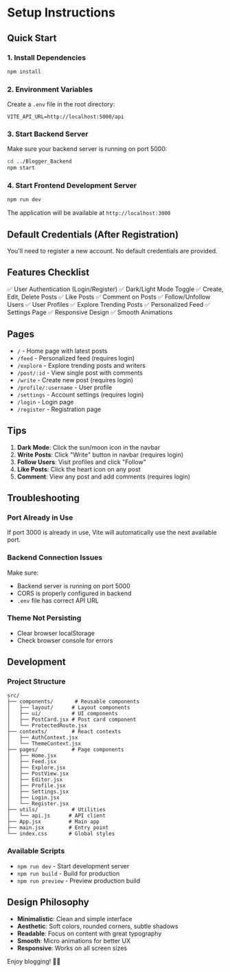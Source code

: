 # Setup Instructions

## Quick Start

### 1. Install Dependencies
```bash
npm install
```

### 2. Environment Variables
Create a `.env` file in the root directory:
```env
VITE_API_URL=http://localhost:5000/api
```

### 3. Start Backend Server
Make sure your backend server is running on port 5000:
```bash
cd ../Blogger_Backend
npm start
```

### 4. Start Frontend Development Server
```bash
npm run dev
```

The application will be available at `http://localhost:3000`

## Default Credentials (After Registration)

You'll need to register a new account. No default credentials are provided.

## Features Checklist

✅ User Authentication (Login/Register)
✅ Dark/Light Mode Toggle
✅ Create, Edit, Delete Posts
✅ Like Posts
✅ Comment on Posts
✅ Follow/Unfollow Users
✅ User Profiles
✅ Explore Trending Posts
✅ Personalized Feed
✅ Settings Page
✅ Responsive Design
✅ Smooth Animations

## Pages

- `/` - Home page with latest posts
- `/feed` - Personalized feed (requires login)
- `/explore` - Explore trending posts and writers
- `/post/:id` - View single post with comments
- `/write` - Create new post (requires login)
- `/profile/:username` - User profile
- `/settings` - Account settings (requires login)
- `/login` - Login page
- `/register` - Registration page

## Tips

1. **Dark Mode**: Click the sun/moon icon in the navbar
2. **Write Posts**: Click "Write" button in navbar (requires login)
3. **Follow Users**: Visit profiles and click "Follow"
4. **Like Posts**: Click the heart icon on any post
5. **Comment**: View any post and add comments (requires login)

## Troubleshooting

### Port Already in Use
If port 3000 is already in use, Vite will automatically use the next available port.

### Backend Connection Issues
Make sure:
- Backend server is running on port 5000
- CORS is properly configured in backend
- `.env` file has correct API URL

### Theme Not Persisting
- Clear browser localStorage
- Check browser console for errors

## Development

### Project Structure
```
src/
├── components/       # Reusable components
│   ├── layout/      # Layout components
│   ├── ui/          # UI components
│   ├── PostCard.jsx # Post card component
│   └── ProtectedRoute.jsx
├── contexts/        # React contexts
│   ├── AuthContext.jsx
│   └── ThemeContext.jsx
├── pages/           # Page components
│   ├── Home.jsx
│   ├── Feed.jsx
│   ├── Explore.jsx
│   ├── PostView.jsx
│   ├── Editor.jsx
│   ├── Profile.jsx
│   ├── Settings.jsx
│   ├── Login.jsx
│   └── Register.jsx
├── utils/           # Utilities
│   └── api.js      # API client
├── App.jsx         # Main app
├── main.jsx        # Entry point
└── index.css       # Global styles
```

### Available Scripts

- `npm run dev` - Start development server
- `npm run build` - Build for production
- `npm run preview` - Preview production build

## Design Philosophy

- **Minimalistic**: Clean and simple interface
- **Aesthetic**: Soft colors, rounded corners, subtle shadows
- **Readable**: Focus on content with great typography
- **Smooth**: Micro animations for better UX
- **Responsive**: Works on all screen sizes

Enjoy blogging! 📝✨

